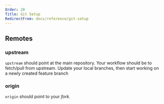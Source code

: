 ```yaml
---
Order: 20
Title: Git Setup
RedirectFrom: docs/reference/git-setup
---
```


## Remotes

### upstream

`upstream` should point at the main repository. Your workflow should be to
fetch/pull from upstream. Update your local branches, then start working on a
newly created feature branch

### origin

`origin` should point to your _fork_.
